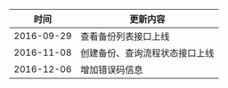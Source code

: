 

| 时间| 更新内容 | 
|---------|---------|
| 2016-09-29 | 查看备份列表接口上线 | 
| 2016-11-08 | 创建备份、查询流程状态接口上线 | 
| 2016-12-06 | 增加错误码信息 | 
